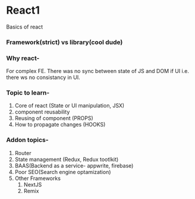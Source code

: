 # React1
Basics of react

### Framework(strict) vs library(cool dude)

### Why react-
For complex FE. There was no sync between state of JS and DOM if UI i.e. there ws no consistancy in UI.

### Topic to learn-
1. Core of react (State or UI manipulation, JSX)
2. component reusability
3. Reusing of component (PROPS)
4. How to propagate changes (HOOKS)

### Addon topics-
1. Router
2. State management (Redux, Redux tootlkit)
3. BAAS(Backend as a service-  appwrite, firebase)
4. Poor SEO(Search engine optamization)
5. Other Frameworks
    1. NextJS
    2. Remix


